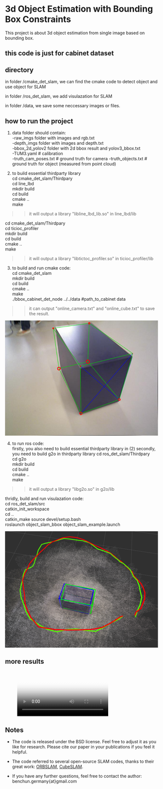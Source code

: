 # 3d Object Estimation with Bounding Box Constraints
This project is about 3d object estimation from single image based on bounding box.

## this code is just for cabinet dataset

## directory
in folder /cmake_det_slam, we can find the cmake code to detect object and use object for SLAM  

in folder /ros_det_slam, we add visulazation for SLAM  

in folder /data, we save some neccessary images or files. 

## how to run the project
1) data folder should contain:  
-raw_imgs folder with images and rgb.txt  
-depth_imgs folder with images and depth.txt  
-bbox_2d_yolov2 folder with 2d bbox result and yolov3_bbox.txt  
-TUM3.yaml # calibration  
-truth_cam_poses.txt # ground truth for camera
-truth_objects.txt # ground truth for object (measured from point cloud)  

2) to build essential thirdparty library  
cd cmake_det_slam/Thirdpary  
cd line_lbd  
mkdir build  
cd build  
cmake ..  
make  
>> it will output a library "libline_lbd_lib.so" in line_lbd/lib

cd cmake_det_slam/Thirdpary  
cd ticioc_profiler  
mkdir build  
cd build  
cmake ..  
make  
>> it will output a library "libtictoc_profiler.so" in ticioc_profiler/lib

3) to build and run cmake code:    
cd cmake_det_slam  
mkdir build  
cd build  
cmake ..  
make  
./bbox_cabinet_det_node ../../data #path_to_cabinet data
>> it can output "online_camera.txt" and "online_cube.txt" to save the result. 

![picture](pic/detection_result.png)


4) to run ros code:  
firstly, you also need to build essential thirdparty library in (2)
secondly, you need to build g2o in thirdparty library
cd ros_det_slam/Thirdpary  
cd g2o  
mkdir build  
cd build  
cmake ..  
make  
>> it will output a library "libg2o.so" in g2o/lib

thridly, build and run visulazation code:  
cd ros_det_slam/src  
catkin_init_workspace  
cd ..  
catkin_make
source devel/setup.bash    
roslaunch object_slam_bbox object_slam_example.launch   

![picture](pic/slam_result.png)

## more results
<figure class="video_container">
  <video controls="true" allowfullscreen="true" poster="pic/slam_livingroom.png">
    <source src="path/to/20210712_orb_bbox_living_room_5.mp4" type="video/mp4">
    <source src="path/to/20210712_orb_bbox_living_room_5.ogg" type="video/ogg">
    <source src="path/to/20210712_orb_bbox_living_room_5.webm" type="video/webm">
  </video>
</figure>

## Notes

* The code is released under the BSD license. Feel free to adjust it as you like for research. Please cite our paper in your publications if you feel it helpful. 

* The code referred to several open-source SLAM codes, thanks to their great work: [ORBSLAM](https://github.com/raulmur/ORB_SLAM2), [CubeSLAM](https://github.com/shichaoy/cube_slam). 

* If you have any further questions, feel free to contact the author: benchun.germany{at}gmail.com

